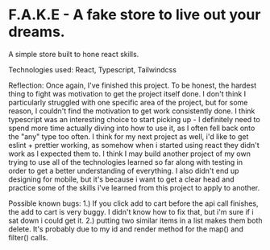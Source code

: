 # F.A.K.E - A fake store to live out your dreams.

A simple store built to hone react skills.

Technologies used:
React, Typescript, Tailwindcss

Reflection:
Once again, I've finished this project. To be honest, the hardest thing to fight was motivation to get the project itself done. I don't think I particularly struggled with one specific area of the project, but for some reason, I couldn't find the motivation to get work consistently done. I think typescript was an interesting choice to start picking up - I definitely need to spend more time actually diving into how to use it, as I often fell back onto the "any" type too often. I think for my next project as well, i'd like to get eslint + prettier working, as somehow when i started using react they didn't work as I expected them to. I think I may build another project of my own trying to use all of the technologies learned so far along with testing in order to get a better understanding of everything. I also didn't end up designing for mobile, but it's because i want to get a clear head and practice some of the skills i've learned from this project to apply to another.

Possible known bugs:
1.) If you click add to cart before the api call finishes, the add to cart is very buggy. I didn't know how to fix that, but i'm sure if i sat down i could get it.
2.) putting two similar items in a list makes them both delete. It's probably due to my id and render method for the map() and filter() calls.
